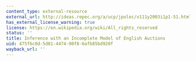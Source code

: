 ```yaml
---
content_type: external-resource
external_url: http://ideas.repec.org/a/ucp/jpolec/v111y2003i1p1-51.html
has_external_license_warning: true
license: https://en.wikipedia.org/wiki/All_rights_reserved
status: ''
title: Inference with an Incomplete Model of English Auctions
uid: 475f6c0d-5d81-4474-90f8-6afb85bd920f
wayback_url: ''
---
```

